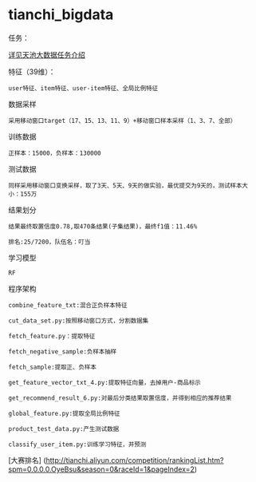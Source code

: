 # tianchi_bigdata
任务：

[详见天池大数据任务介绍](http://tianchi.aliyun.com/competition/information.htm?spm=0.0.0.0.y1LXeD&raceId=1)

特征（39维）：

	user特征、item特征、user-item特征、全局比例特征
	
数据采样

	采用移动窗口target（17、15、13、11、9）+移动窗口样本采样（1、3、7、全部）

训练数据

	正样本：15000，负样本：130000
	
测试数据

	同样采用移动窗口变换采样，取了3天、5天、9天的做实验，最优提交为9天的，测试样本大小：155万
	
结果划分

	结果最终取置信度0.78,取470条结果(子集结果)，最终f1值：11.46%
	
	排名:25/7200，队伍名：叮当
	
学习模型

	RF

程序架构
	
	combine_feature_txt:混合正负样本特征
	
	cut_data_set.py:按照移动窗口方式，分割数据集
	
	fetch_feature.py：提取特征
	
	fetch_negative_sample:负样本抽样
	
	fetch_sample:提取正、负样本
	
	get_feature_vector_txt_4.py:提取特征向量，去掉用户-商品标示
	
	get_recommend_result_6.py:对最后分类结果取置信度，并得到相应的推荐结果
	
	global_feature.py:提取全局比例特征
	
	product_test_data.py:产生测试数据
	
	classify_user_item.py:训练学习特征，并预测
	
[大赛排名] (http://tianchi.aliyun.com/competition/rankingList.htm?spm=0.0.0.0.OyeBsu&season=0&raceId=1&pageIndex=2)
